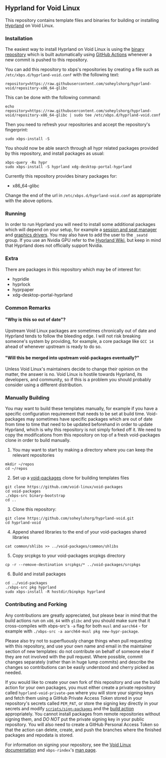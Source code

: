## Hyprland for Void Linux

This repository contains template files and binaries for building or installing [Hyprland](https://github.com/hyprwm/Hyprland) on Void Linux.

### Installation

The easiest way to install Hyprland on Void Linux is using the [binary repository](https://github.com/soheylshorg/hyprland-void/tree/repository-x86_64-glibc) which is built automatically using [GitHub Actions](https://github.com/soheylshorg/hyprland-void/blob/master/.github/workflows/build-latest.yml) whenever a new commit is pushed to this repository.

You can add this repository to xbps's repositories by creating a file such as `/etc/xbps.d/hyprland-void.conf` with the following text:

```
repository=https://raw.githubusercontent.com/soheylshorg/hyprland-void/repository-x86_64-glibc
```

This can be done with the following command:
```
echo repository=https://raw.githubusercontent.com/soheylshorg/hyprland-void/repository-x86_64-glibc | sudo tee /etc/xbps.d/hyprland-void.conf
```
Then you need to refresh your repositories and accept the repository's fingerprint:
```
sudo xbps-install -S
```

You should now be able search through all hypr related packages provided by this repository, and install packages as usual:

```
xbps-query -Rs hypr
sudo xbps-install -S hyprland xdg-desktop-portal-hyprland
```

Currently this repository provides binary packages for:

- x86_64-glibc

Change the end of the url in `/etc/xbps.d/hyprland-void.conf` as appropriate with the above options.

### Running

In order to run Hyprland you will need to install some additional packages which will depend on your setup, for example a [session and seat manager](https://docs.voidlinux.org/config/session-management.html) and [graphics drivers](https://docs.voidlinux.org/config/graphical-session/graphics-drivers/index.html). You may also have to add the user to the `_seatd` group. If you use an Nvidia GPU refer to the [Hyprland Wiki](https://wiki.hyprland.org/Nvidia), but keep in mind that Hyprland does not officially support Nvidia.

### Extra
There are packages in this repository which may be of interest for:

- hypridle
- hyprlock
- hyprpaper
- xdg-desktop-portal-hyprland

### Common Remarks
#### "Why is this so out of date"?

Upstream Void Linux packages are sometimes chronically out of date and Hyprland tends to follow the bleeding edge. I will not risk breaking someone's system by providing, for example, a core package like `GCC 14` ahead of whenever upstream is ready to do so.

#### "Will this be merged into upstream void-packages eventually?"

Unless Void Linux's maintainers decide to change their opinion on the matter, the answer is no. Void Linux is hostile towards Hyprland, its developers, and community, so if this is a problem you should probably consider using a different distribution.

### Manually Building

You may want to build these templates manually, for example if you have a specific configuration requirement that needs to be set at build time. Void-packages may sometimes have specific packages which are out of date from time to time that need to be updated beforehand in order to update Hyprland, which is why this repository is not simply forked off it. We need to copy the modifications from this repository on top of a fresh void-packages clone in order to build manually.

1) You may want to start by making a directory where you can keep the relevant repositories

```
mkdir ~/repos
cd ~/repos
```

2) Set up a [void-packages](https://github.com/void-linux/void-packages) clone for building templates files

```
git clone https://github.com/void-linux/void-packages
cd void-packages
./xbps-src binary-bootstrap
cd ..
```

3) Clone this repository:

```
git clone https://github.com/soheylshorg/hyprland-void.git
cd hyprland-void
```

4) Append shared libraries to the end of your void-packages shared libraries

```
cat common/shlibs >> ../void-packages/common/shlibs
```

5) Copy srcpkgs to your void-packages srcpkgs directory

```
cp -r --remove-destination srcpkgs/* ../void-packages/srcpkgs
```

6) Build and install packages

```
cd ../void-packages
./xbps-src pkg hyprland
sudo xbps-install -R hostdir/binpkgs hyprland
```

### Contributing and Forking

Any contributions are greatly appreciated, but please bear in mind that the build actions run on `x86_64` with `glibc` and you should make sure that it cross-compiles with xbps-src's `-a` flag for both `musl` and `aarch64` - for example with `./xbps-src -a aarch64-musl pkg new-hypr-package`.

Please also try not to superfluously change things when pull requesting with this repository, and use your own name and email in the maintainer section of new templates: do not contribute on behalf of someone else if they are not involved with the pull request. Where possible, commit changes separately (rather than in huge lump commits) and describe the changes so contributions can be easily understood and cherry picked as needed.

If you would like to create your own fork of this repository and use the build action for your own packages, you must either create a private repository called `hyprland-void-private-pem` where you will store your signing keys and fetch them using a GitHub Private Access Token stored in your repository's secrets called `PEM_PAT`, or store the signing key directly in your secrets and modify [`scripts/sign-packages`](https://github.com/soheylshorg/hyprland-void/blob/master/scripts/sign-packages) and the [build action](https://github.com/soheylshorg/hyprland-void/blob/master/.github/workflows/build-latest.yml) appropriately. You cannot install packages from remote repositories without signing them, and *DO NOT* put the private signing key in your public repository.  You will also need to create a GitHub Personal Access Token so that the action can delete, create, and push the branches where the finished packages and repodata is stored.

For information on signing your repository, see the [Void Linux documentation](https://docs.voidlinux.org/xbps/repositories/signing.html) and `xbps-rindex`'s [man page](https://man.voidlinux.org/xbps-rindex.1).
